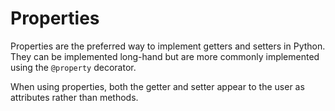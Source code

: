 Properties
==========

Properties are the preferred way to implement getters and setters in Python.
They can be implemented long-hand but are more commonly implemented using the `@property` decorator.

When using properties, both the getter and setter appear to the user as attributes rather than methods.
